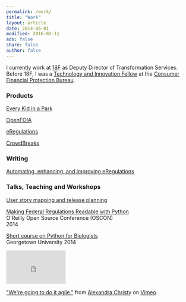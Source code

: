 ```yaml
---
permalink: /work/
title: "Work"
layout: article
date: 2014-06-01
modified: 2016-02-11
ads: false
share: false
author: false
---
```



I currently work at [18F](https://18f.gsa.gov) as Deputy Director of
Transformation Services. Before 18F, I was a [Technology and Innovation
Fellow](http://www.consumerfinance.gov/jobs/technology-innovation-fellows/) at
the [Consumer Financial Protection Bureau](http://www.consumerfinance.gov/).

### Products


[Every Kid in a Park](https://everykidinapark.gov)  

[OpenFOIA](https://open.foia.gov)

[eRegulations](http://consumerfinance.gov/eregulations)  

[CrowdBreaks](http://www.crowdbreaks.com)

### Writing

[Automating, enhancing, and improving eRegulations](https://cfpb.github.io/articles/automating-enhancing-improving-eregulations/)  

### Talks, Teaching and Workshops

[User story mapping and release planning](https://pages.18f.gov/digitalaccelerator/assets/workshop-day-three.pdf)

[Making Federal Regulations Readable with Python](http://bit.ly/1tWgbw5)  
O'Reilly Open Source Conference (OSCON)  
2014

[Short course on Python for Biologists](https://github.com/khandelwal/hoya-python/wiki)  
Georgetown University
2014

<iframe src="https://player.vimeo.com/video/135823643?portrait=0" width="160" height="90" frameborder="0" webkitallowfullscreen mozallowfullscreen allowfullscreen> </iframe>
<p><a href="https://vimeo.com/135823643">&quot;We&#039;re going to do it agile.&quot;</a> from <a href="https://vimeo.com/user39728232">Alexandra Christy</a> on <a href="https://vimeo.com">Vimeo</a>.</p>
